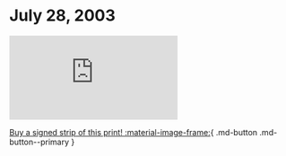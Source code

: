 # July 28, 2003

![](https://www.achewood.com/comic.php?date=07282003)

[Buy a signed strip of this print! :material-image-frame:](https://achewood-holiday-pop-up.myshopify.com/products/strip#07282003){ .md-button .md-button--primary }

